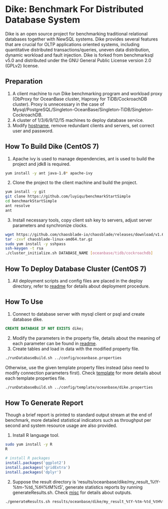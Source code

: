# Dike: Benchmark For Distributed Database System
Dike is an open source project for benchmarking traditional relational databases together with NewSQL systems. Dike provides several features that are crucial for OLTP applications oriented systems, including quantitative distributed transactions/queries, uneven data distribution, dynamic workload and fault injection. Dike is forked from benchmarksql v5.0 and distributed under the GNU General Public License version 2.0 (GPLv2) license.


## Preparation
1. A client machine to run Dike benchmarking program and workload proxy (ObProxy for OceanBase cluster, Haproxy for TiDB/CockroachDB cluster). Proxy is unnecessary in the case of Mysql/PostgreSQL/Singleton-OceanBase/Singleton-TiDB/Singleton-CockroachDB. 
2. A cluster of 1/3/6/9/12/15 machines to deploy database service. 
3. Modify [hostname](run/hostname.txt), remove redundant clients and servers, set correct user and password.

## How To Build Dike (CentOS 7)
1. Apache ivy is used to manage dependencies, ant is used to build the project and jdk8 is required.
```bash
yum install -y ant java-1.8* apache-ivy
```
2. Clone the project to the client machine and build the project.
```bash
yum install -y git
git clone https://github.com/luyiqu/benchmarkStartSimple
cd benchmarkStartSimple
ant resolve
ant
```
3. Install necessary tools, copy client ssh key to servers, adjust server parameters and synchronize clocks.
```bash
wget https://github.com/chaosblade-io/chaosblade/releases/download/v1.6.1/chaosblade-linux-amd64.tar.gz
tar -zxvf chaosblade-linux-amd64.tar.gz
sudo yum install -y sshpass
ssh-keygen -t rsa
./cluster_initialize.sh DATABASE_NAME [oceanbase/tidb/cockroachdb]
```

## How To Deploy Database Cluster (CentOS 7)
1. All deployment scripts and config files are placed in the deploy directory, refer to [readme](deploy/readme.md) for details about deployment procedure.

## How To Use
1. Connect to database server with mysql client or psql and create database dike.
```sql
CREATE DATABASE IF NOT EXISTS dike;
```
2. Modify the parameters in the property file, details about the meaning of each parameter can be found in [readme](config/readme.md). 
3. Create tables and load in data with the modified property file.
```bash
./runDatabaseBuild.sh ../config/oceanbase.properties
```
Otherwise, use the given template property files instead (also need to modify connection parameters first). Check [template](config/template/readme.md) for more details about each template properties file.
```bash
./runDatabaseBuild.sh ../config/template/oceanbase/dike.properties
```

## How To Generate Report
Though a brief report is printed to standard output stream at the end of benchmark, more detailed statistical indicators such as throughput per second and system resource usage are also provided.
1. Install R language tool.
```bash
sudo yum install -y R
R
```
```R
# install R packages
install.packages('ggplot2')
install.packages('gridExtra')
install.packages('dplyr')
```
2. Suppose the result directory is 'results/oceanbase/dike/my_result_%tY-%tm-%td_%tH%tM%tS', generate statistics reports by running generateResults.sh. Check [misc](run/misc/readme.md) for details about outputs.
```bash
./generateResults.sh results/oceanbase/dike/my_result_%tY-%tm-%td_%tH%tM%tS
```
